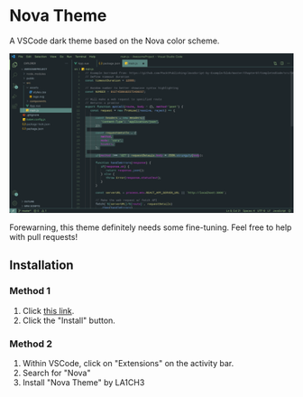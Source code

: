 # Nova Theme

A VSCode dark theme based on the Nova color scheme.

![Example of Nova Theme in Use](assets/main.jpeg)

Forewarning, this theme definitely needs some fine-tuning. Feel free to help with pull requests!

## Installation

### Method 1

1. Click [this link](https://marketplace.visualstudio.com/items?itemName=LA1CH3.nova-vscode-theme).
2. Click the "Install" button.

### Method 2

1. Within VSCode, click on "Extensions" on the activity bar.
2. Search for "Nova"
3. Install "Nova Theme" by LA1CH3
